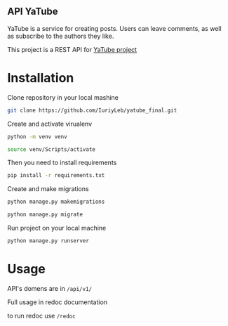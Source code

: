 ## API YaTube 
YaTube is a service for creating posts. Users can leave comments, as well as subscribe to the authors they like.

This project is a REST API for [YaTube project](https://github.com/IuriyLeb/yatube_final)

# Installation

Сlone repository in your local mashine

```bash
git clone https://github.com/IuriyLeb/yatube_final.git
```

Create and activate virualenv

```bash
python -m venv venv
```

```bash
source venv/Scripts/activate
```

Then you need to install requirements

```bash
pip install -r requirements.txt
```

Create and make migrations

```bash
python manage.py makemigrations
```

```bash
python manage.py migrate
```

Run project on your local machine

```bash
python manage.py runserver
```
# Usage

API's domens are in `/api/v1/`

Full usage in redoc documentation

to run redoc use `/redoc`
